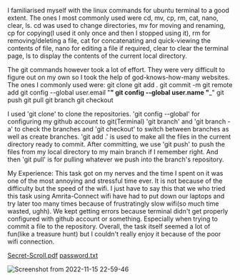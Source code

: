 I familiarised myself with the linux commands for ubuntu terminal to a good extent. 
The ones I most commonly used were cd, mv, cp, rm, cat, nano, clear, ls.
cd was used to change directories, mv for moving and renaming, cp for copying(I used it only once and then I stopped using it), rm for removing/deleting a file, cat for concatenating and quick-viewing the contents of file, nano for editing a file if required, clear to clear the terminal page, ls to display the contents of the current local directory. 

The git commands however took a lot of effort. They were very difficult to figure out on my own so I took the help of god-knows-how-many websites. 
The ones I commonly used were:
git clone
git add .
git commit -m 
git remote add 
git config --global user.email "__________________"
git config --global user.name "___________________"
git push
git pull
git branch
git checkout



I used 'git clone' to clone the repositories. 
'git config --global' for configuring my github account to git(Terminal)
'git branch' and 'git branch -a' to check the branches and 'git checkout' to switch between branches as well as create branches.
'git add .' is used to make all the files in the current directory ready to commit. After committing, we use 'git push' to push the files from my local directory to my main branch if I remember right.
And then 'git pull' is for pulling whatever we push into the branch's repository. 

My Experience:
This task got on my nerves and the time I spent on it was one of the most annoying and stressful time ever. It is not because of the difficulty but the speed of the wifi. I just have to say this that we who tried this task using Amrita-Connect wifi have had to put down our laptops and try later too many times because of frustratingly slow wifi(so much time wasted, ughh). We kept getting errors because terminal didn't get properly configured with github account or something. Especially when trying to commit a file to the repository. 
Overall, the task itself seemed a lot of fun(like a treasure hunt) but I couldn't really enjoy it because of the poor wifi connection. 

[Secret-Scroll.pdf](https://github.com/spellsharp/amfoss-tasks/files/10005891/Secret-Scroll.pdf)
[password.txt](https://github.com/spellsharp/amfoss-tasks/files/10005894/password.txt)

![Screenshot from 2022-11-15 22-59-46](https://user-images.githubusercontent.com/115102691/201736062-27aa11a6-30da-46e0-ad4c-5d2ab4f4f8a5.png)
